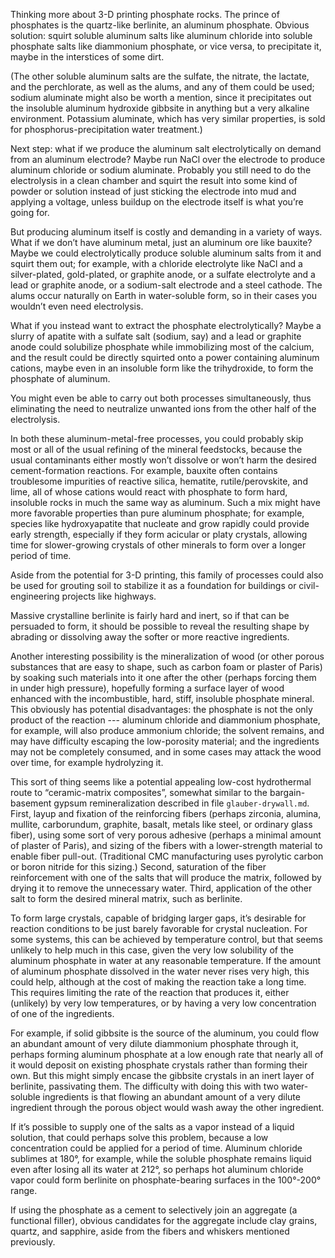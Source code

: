 Thinking more about 3-D printing phosphate rocks.  The prince of
phosphates is the quartz-like berlinite, an aluminum phosphate.
Obvious solution: squirt soluble aluminum salts like aluminum chloride
into soluble phosphate salts like diammonium phosphate, or vice versa,
to precipitate it, maybe in the interstices of some dirt.

(The other soluble aluminum salts are the sulfate, the nitrate, the
lactate, and the perchlorate, as well as the alums, and any of them
could be used; sodium aluminate might also be worth a mention, since
it precipitates out the insoluble aluminum hydroxide gibbsite in
anything but a very alkaline environment.  Potassium aluminate, which
has very similar properties, is sold for phosphorus-precipitation
water treatment.)

Next step: what if we produce the aluminum salt electrolytically on
demand from an aluminum electrode?  Maybe run NaCl over the electrode
to produce aluminum chloride or sodium aluminate.  Probably you still
need to do the electrolysis in a clean chamber and squirt the result
into some kind of powder or solution instead of just sticking the
electrode into mud and applying a voltage, unless buildup on the
electrode itself is what you’re going for.

But producing aluminum itself is costly and demanding in a variety of
ways.  What if we don’t have aluminum metal, just an aluminum ore like
bauxite?  Maybe we could electrolytically produce soluble aluminum
salts from it and squirt them out; for example, with a chloride
electrolyte like NaCl and a silver-plated, gold-plated, or graphite
anode, or a sulfate electrolyte and a lead or graphite anode, or a
sodium-salt electrode and a steel cathode.  The alums occur naturally
on Earth in water-soluble form, so in their cases you wouldn’t even
need electrolysis.

What if you instead want to extract the phosphate electrolytically?
Maybe a slurry of apatite with a sulfate salt (sodium, say) and a lead
or graphite anode could solubilize phosphate while immobilizing most
of the calcium, and the result could be directly squirted onto a power
containing aluminum cations, maybe even in an insoluble form like the
trihydroxide, to form the phosphate of aluminum.

You might even be able to carry out both processes simultaneously,
thus eliminating the need to neutralize unwanted ions from the other
half of the electrolysis.

In both these aluminum-metal-free processes, you could probably skip
most or all of the usual refining of the mineral feedstocks, because
the usual contaminants either mostly won’t dissolve or won’t harm the
desired cement-formation reactions.  For example, bauxite often
contains troublesome impurities of reactive silica, hematite,
rutile/perovskite, and lime, all of whose cations would react with
phosphate to form hard, insoluble rocks in much the same way as
aluminum.  Such a mix might have more favorable properties than pure
aluminum phosphate; for example, species like hydroxyapatite that
nucleate and grow rapidly could provide early strength, especially if
they form acicular or platy crystals, allowing time for slower-growing
crystals of other minerals to form over a longer period of time.

Aside from the potential for 3-D printing, this family of processes
could also be used for grouting soil to stabilize it as a foundation
for buildings or civil-engineering projects like highways.

Massive crystalline berlinite is fairly hard and inert, so if that can
be persuaded to form, it should be possible to reveal the resulting
shape by abrading or dissolving away the softer or more reactive
ingredients.

Another interesting possibility is the mineralization of wood (or
other porous substances that are easy to shape, such as carbon foam or
plaster of Paris) by soaking such materials into it one after the
other (perhaps forcing them in under high pressure), hopefully forming
a surface layer of wood enhanced with the incombustible, hard, stiff,
insoluble phosphate mineral.  This obviously has potential
disadvantages: the phosphate is not the only product of the reaction
--- aluminum chloride and diammonium phosphate, for example, will also
produce ammonium chloride; the solvent remains, and may have
difficulty escaping the low-porosity material; and the ingredients may
not be completely consumed, and in some cases may attack the wood over
time, for example hydrolyzing it.

This sort of thing seems like a potential appealing low-cost
hydrothermal route to “ceramic-matrix composites”, somewhat similar to
the bargain-basement gypsum remineralization described in file
`glauber-drywall.md`.  First, layup and fixation of the reinforcing
fibers (perhaps zirconia, alumina, mullite, carborundum, graphite,
basalt, metals like steel, or ordinary glass fiber), using some sort
of very porous adhesive (perhaps a minimal amount of plaster of
Paris), and sizing of the fibers with a lower-strength material to
enable fiber pull-out.  (Traditional CMC manufacturing uses pyrolytic
carbon or boron nitride for this sizing.)  Second, saturation of the
fiber reinforcement with one of the salts that will produce the
matrix, followed by drying it to remove the unnecessary water.  Third,
application of the other salt to form the desired mineral matrix, such
as berlinite.

To form large crystals, capable of bridging larger gaps, it’s
desirable for reaction conditions to be just barely favorable for
crystal nucleation.  For some systems, this can be achieved by
temperature control, but that seems unlikely to help much in this
case, given the very low solubility of the aluminum phosphate in water
at any reasonable temperature.  If the amount of aluminum phosphate
dissolved in the water never rises very high, this could help,
although at the cost of making the reaction take a long time.  This
requires limiting the rate of the reaction that produces it, either
(unlikely) by very low temperatures, or by having a very low
concentration of one of the ingredients.

For example, if solid gibbsite is the source of the aluminum, you
could flow an abundant amount of very dilute diammonium phosphate
through it, perhaps forming aluminum phosphate at a low enough rate
that nearly all of it would deposit on existing phosphate crystals
rather than forming their own.  But this might simply encase the
gibbsite crystals in an inert layer of berlinite, passivating them.
The difficulty with doing this with two water-soluble ingredients is
that flowing an abundant amount of a very dilute ingredient through
the porous object would wash away the other ingredient.

If it’s possible to supply one of the salts as a vapor instead of a
liquid solution, that could perhaps solve this problem, because a low
concentration could be applied for a period of time.  Aluminum
chloride sublimes at 180°, for example, while the soluble phosphate
remains liquid even after losing all its water at 212°, so perhaps hot
aluminum chloride vapor could form berlinite on phosphate-bearing
surfaces in the 100°-200° range.

If using the phosphate as a cement to selectively join an aggregate (a
functional filler), obvious candidates for the aggregate include clay
grains, quartz, and sapphire, aside from the fibers and whiskers
mentioned previously.
